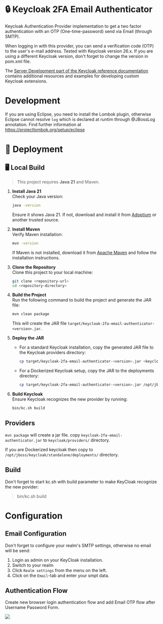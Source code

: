 # 🔒 Keycloak 2FA Email Authenticator

Keycloak Authentication Provider implementation to get a two factor authentication with an OTP (One-time-password) send via Email (through SMTP).

When logging in with this provider, you can send a verification code (OTP) to the user's e-mail address.
Tested with Keycloak version 26.x. If you are using a different Keycloak version, don't forget to change the version in pom.xml file.

The [Server Development part of the Keycloak reference documentation](https://www.keycloak.org/docs/latest/server_development/index.html) contains additional resources and examples for developing custom Keycloak extensions.

# Development

If you are using Eclipse, you need to install the Lombok plugin, otherwise Eclipse cannot resolve `log` which is declared at runtim through @JBossLog annotation.
Find further information at https://projectlombok.org/setup/eclipse

# 🚀 Deployment

## 🖥 Local Build

> This project requires **Java 21** and Maven.

1. **Install Java 21**  
   Check your Java version:
   ```bash
   java -version
   ```
   Ensure it shows Java 21. If not, download and install it from [Adoptium](https://adoptium.net/) or another trusted source.

2. **Install Maven**  
   Verify Maven installation:
   ```bash
   mvn -version
   ```
   If Maven is not installed, download it from [Apache Maven](https://maven.apache.org/download.cgi) and follow the installation instructions.

3. **Clone the Repository**  
   Clone this project to your local machine:
   ```bash
   git clone <repository-url>
   cd <repository-directory>
   ```

4. **Build the Project**  
   Run the following command to build the project and generate the JAR file:
   ```bash
   mvn clean package
   ```
   This will create the JAR file `target/keycloak-2fa-email-authenticator-<version>.jar`.

5. **Deploy the JAR**  
   - For a standard Keycloak installation, copy the generated JAR file to the Keycloak providers directory:
     ```bash
     cp target/keycloak-2fa-email-authenticator-<version>.jar <keycloak-home>/providers/
     ```
   - For a Dockerized Keycloak setup, copy the JAR to the deployments directory:
     ```bash
     cp target/keycloak-2fa-email-authenticator-<version>.jar /opt/jboss/keycloak/standalone/deployments/
     ```

6. **Build Keycloak**  
   Ensure Keycloak recognizes the new provider by running:
   ```bash
   bin/kc.sh build
   ```

## Providers

`mvn package` will create a jar file.
copy `keycloak-2fa-email-authenticator.jar` to `keycloak/providers/` directory.

If you are Dockerized keycloak then copy to `/opt/jboss/keycloak/standalone/deployments/` directory.

## Build

Don't forget to start kc.sh with build parameter to make KeyCloak recognize the new povider:

> bin/kc.sh build

# Configuration

## Email Configuration

Don't forget to configure your realm's SMTP settings, otherwise no email will be send:
1. Login as admin on your KeyCloak installation.
2. Switch to your realm
3. Click `Realm settings` from the menu on the left.
4. Click on the `Email`-tab and enter your smpt data.

## Authentication Flow
Create new browser login authentication flow and add Email OTP flow after Username Password Form.

<img src="static/otp-form.png">
